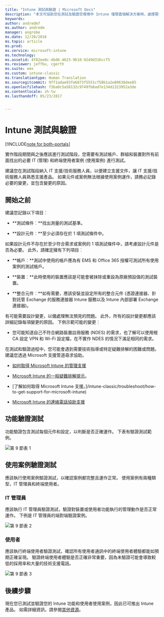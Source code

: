 ```yaml
---
title: "Intune 測試與驗證 | Microsoft Docs"
description: "本文可協助您在測試及驗證您環境中 Intune 僅限雲端解決方案時，處理需要考量的所有詳細資訊。"
keywords: 
author: andredm7
ms.author: andredm
manager: angrobe
ms.date: 12/20/2016
ms.topic: article
ms.prod: 
ms.service: microsoft-intune
ms.technology: 
ms.assetid: 4f82ee0c-4bd6-4623-9b10-9249d316ccf5
ms.reviewer: jeffbu, cgerth
ms.suite: ems
ms.custom: intune-classic
ms.translationtype: Human Translation
ms.sourcegitcommit: 9ff1adae93fe6873f5551cf58b1a2e89638dee85
ms.openlocfilehash: f3ba0c5a58132c9749fb8ad7e134d1323952a3de
ms.contentlocale: zh-tw
ms.lasthandoff: 05/23/2017


---
```


# <a name="intune-testing-and-validation"></a>Intune 測試與驗證

[!INCLUDE[note for both-portals](../includes/note-for-both-portals.md)]

實作階段期間與之後應該進行測試階段，您需要有測試帳戶、群組和裝置對所有前面找出的必要 IT (管理) 和終端使用者案例 (使用案例) 進行測試。

建議您在測試階段納入 IT 支援/技術服務人員，以便建立支援文件，讓 IT 支援/技術服務人員熟悉支援產品。 如果元件或案例無法根據使用案例運作，請務必記錄必要的變更，並包含變更的原因。

## <a name="before-you-begin"></a>開始之前

建議您記錄以下項目︰

-   **測試條件︰**找出測量的測試基準。

-   **設計元件︰**至少必須存在於 1 項測試條件中。

如果設計元件不存在於至少符合需求或案例的 1 項測試條件中，請考慮設計元件是否為必要。 此外，請確定擁有下列項目︰

-   **帳戶︰**測試中使用的帳戶應為有 EMS 和 Office 365 授權可測試所有使用案例的測試帳戶。

-   **裝置︰**此時使用的裝置應該是可能會被抹除或重設為原廠預設值的測試裝置。

-   **整合元件︰**如有需要，應該安裝並設定所有的整合元件 (憑證連接器、針對託管 Exchange 的服務連接器 Intune 服務以及 Intune 內部部署 Exchange 連接器)。

有可能需要設計變更，以備處理無法預見的問題。 此外，所有的設計變更都應該詳細記錄每項變更的原因。 下例示範可能的變更︰

-   您可能知道自己不符合網路裝置註冊服務 (NDES) 的需求，也了解可以使用根 CA 設定 VPN 和 Wi-Fi 設定檔，在不實作 NDES 的情況下滿足相同的需求。

在測試和驗證過程中，您可能會遇到需要技術指導或特定疑難排解的困難或問題。 建議您透過 Microsoft 支援管道尋求協助。

-   [如何取得 Microsoft Intune 的管理支援](/intune-classic/troubleshoot/how-to-get-support-for-microsoft-intune)

-   [Microsoft Intune 的一般疑難排解提示](/intune-classic/troubleshoot/general-troubleshooting-tips-for-microsoft-intune)。

-   [了解如何取得 Microsoft Intune 支援。]/intune-classic/troubleshoot/how-to-get-support-for-microsoft-intune)

-   [Microsoft Intune 的連絡電話協助支援](/intune-classic/troubleshoot/contact-assisted-phone-support-for-microsoft-intune)

## <a name="functional-validation-testing"></a>功能驗證測試

功能驗證包含測試每個元件和設定，以判斷是否正確運作。 下表有驗證測試範例。

![第 9 節表 1](../media/section-9-image-1-table.PNG)

## <a name="use-case-validation-testing"></a>使用案例驗證測試

應該執行使用案例驗證測試，以確認案例都完整且運作正常。 使用案例有兩種類型，IT 管理員和終端使用者。

### <a name="it-admin"></a>IT 管理員

應該執行 IT 管理員驗證測試，驗證對裝置或使用者功能執行的管理動作是否正常運作。 下例是 IT 管理員的端對端驗證案例。

![第 9 節表 2](../media/section-9-image-2-table.PNG)

### <a name="end-user"></a>使用者

應該執行終端使用者驗證測試，確認所有使用者通訊中的終端使用者體驗都能如預期正確呈現。 驗證終端使用者體驗是否正確非常重要，因為未驗證可能會導致較低的採用率和大量的技術支援電話。

![第 9 節表 3](../media/section-9-image-3-table.PNG)

## <a name="next-steps"></a>後續步驟

現在您已測試並驗證您的 Intune 功能和使用者使用案例，因此已可推出 Intune 產品。 如需詳細資訊，請參閱[其他資源](additional-resources.md)。

